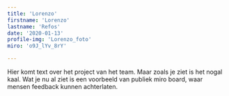 ```yaml
---
title: 'Lorenzo'
firstname: 'Lorenzo'
lastname: 'Refos'
date: '2020-01-13'
profile-img: 'Lorenzo_foto'
miro: 'o9J_lYv_8rY'

---
```


Hier komt text over het project van het team. Maar zoals je ziet is het nogal kaal. Wat je nu al ziet is een voorbeeld van publiek miro board, waar mensen feedback kunnen achterlaten.
